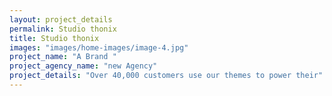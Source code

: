 ```yaml
---
layout: project_details
permalink: Studio thonix
title: Studio thonix
images: "images/home-images/image-4.jpg"
project_name: "A Brand "
project_agency_name: "new Agency"
project_details: "Over 40,000 customers use our themes to power their"
---
```

